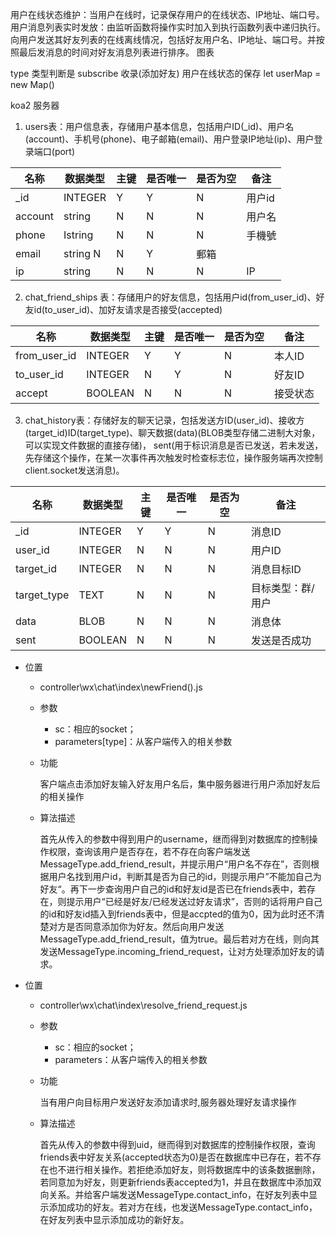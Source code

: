 用户在线状态维护：当用户在线时，记录保存用户的在线状态、IP地址、端口号。
用户消息列表实时发放：由监听函数将操作实时加入到执行函数列表中递归执行。
向用户发送其好友列表的在线离线情况，包括好友用户名、IP地址、端口号。并按照最后发消息的时间对好友消息列表进行排序。
图表

type 类型判断是 subscribe 收录(添加好友)
用户在线状态的保存
let userMap = new Map()

koa2 服务器

1. users表：用户信息表，存储用户基本信息，包括用户ID(_id)、用户名(account)、手机号(phone)、电子邮箱(email)、用户登录IP地址(ip)、用户登录端口(port)
   
| 名称   |	数据类型	  | 主键	| 是否唯一	| 是否为空	| 备注 |
| ------ | ------ | ------ | ------ | ------ | ------ |
| _id	   | INTEGER	  | Y	    |  Y      |N	      | 用户id |
| account|string  | N	    |  N	    |N	      | 用户名|
| phone	 | Istring| N	    |  N      |N	      | 手機號|
| email|	string	N	   |  N	    |Y	       |郵箱|
| ip|	string	| N	   |  N	    |N	       | IP|

2. chat_friend_ships 表：存储用户的好友信息，包括用户id(from_user_id)、好友id(to_user_id)、加好友请求是否接受(accepted)
   
名称	| 数据类型	| 主键	| 是否唯一	| 是否为空	| 备注 |
| ------ | ------ | ------ | ------ | ------ | ------ |
| from_user_id	| INTEGER |	Y |	Y	| N	| 本人ID|
| to_user_id	| INTEGER	| N	| Y	| N	| 好友ID|
| accept	| BOOLEAN	| N	| N | 	N |	接受状态|

3. chat_history表：存储好友的聊天记录，包括发送方ID(user_id)、接收方(target_id)ID(target_type)、聊天数据(data)(BLOB类型存储二进制大对象，可以实现文件数据的直接存储)，
   sent(用于标识消息是否已发送，若未发送，先存储这个操作，在某一次事件再次触发时检查标志位，操作服务端再次控制client.socket发送消息)。

 | 名称        | 数据类型 | 主键 | 是否唯一 | 是否为空 | 备注              |
| ----------- | -------- | ---- | -------- | -------- | ----------------- |
 | _id          | INTEGER  | Y    | Y        | N        | 消息ID            |
 | user_id     | INTEGER  | N    | N        | N        | 用户ID            |
 | target_id   | INTEGER  | N    | N        | N        | 消息目标ID        |
 | target_type | TEXT     | N    | N        | N        | 目标类型：群/用户 |
 | data        | BLOB     | N    | N        | N        | 消息体            |
 | sent        | BOOLEAN  | N    | N        | N        | 发送是否成功      |

 - 位置

     - controller\wx\chat\index\newFriend().js

   - 参数

     - sc：相应的socket；
     - parameters[type]：从客户端传入的相关参数

   - 功能

     客户端点击添加好友输入好友用户名后，集中服务器进行用户添加好友后的相关操作

   - 算法描述

     首先从传入的参数中得到用户的username，继而得到对数据库的控制操作权限，查询该用户是否存在，若不存在向客户端发送MessageType.add_friend_result，并提示用户“用户名不存在”，否则根据用户名找到用户id，判断其是否为自己的id，则提示用户”不能加自己为好友“。再下一步查询用户自己的id和好友id是否已在friends表中，若存在，则提示用户“已经是好友/已经发送过好友请求”，否则的话将用户自己的id和好友id插入到friends表中，但是accpted的值为0，因为此时还不清楚对方是否同意添加你为好友。然后向用户发送MessageType.add_friend_result，值为true。最后若对方在线，则向其发送MessageType.incoming_friend_request，让对方处理添加好友的请求。

 - 位置

     - controller\wx\chat\index\resolve_friend_request.js

   - 参数

     - sc：相应的socket；
     - parameters：从客户端传入的相关参数

   - 功能

     当有用户向目标用户发送好友添加请求时,服务器处理好友请求操作

   - 算法描述

     首先从传入的参数中得到uid，继而得到对数据库的控制操作权限，查询friends表中好友关系(accepted状态为0)是否在数据库中已存在，若不存在也不进行相关操作。若拒绝添加好友，则将数据库中的该条数据删除，若同意加为好友，则更新friends表accepted为1，并且在数据库中添加双向关系。并给客户端发送MessageType.contact_info，在好友列表中显示添加成功的好友。若对方在线，也发送MessageType.contact_info，在好友列表中显示添加成功的新好友。

